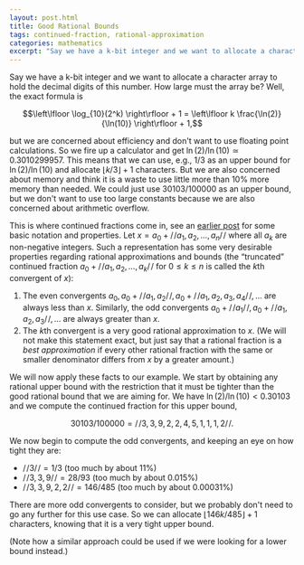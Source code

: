 ```yaml
---
layout: post.html
title: Good Rational Bounds
tags: continued-fraction, rational-approximation
categories: mathematics
excerpt: "Say we have a k-bit integer and we want to allocate a character array to hold the decimal digits of this number. How large must the array be? Well, the exact formula is [...]"
---
```


Say we have a k-bit integer and we want to allocate a character array to hold the decimal digits of this number. How large must the array be? Well, the exact formula is

$$\left\lfloor \log_{10}(2^k) \right\rfloor + 1 = \left\lfloor k \frac{\ln(2)}{\ln(10)} \right\rfloor + 1,$$

but we are concerned about efficiency and don't want to use floating point calculations. So we fire up a calculator and get $\ln(2) / \ln(10) \simeq 0.3010299957$. This means that we can use, e.g., $1/3$ as an upper bound for $\ln(2) / \ln(10)$ and allocate $\lfloor k / 3 \rfloor + 1$ characters. But we are also concerned about memory and think it is a waste to use little more than 10% more memory than needed. We could just use $30103/100000$ as an upper bound, but we don't want to use too large constants because we are also concerned about arithmetic overflow.

This is where continued fractions come in, see an [earlier post](/blog/2009/11/continued-fractions-and-continuants) for some basic notation and properties. Let $x = a_0 + /\!/a_1, a_2, \ldots, a_n/\!/$ where all $a_k$ are non-negative integers. Such a representation has some very desirable properties regarding rational approximations and bounds (the &#8220;truncated&#8221; continued fraction $a_0 + /\!/a_1, a_2, \ldots, a_k/\!/$ for $0 \leq k \leq n$ is called the $k$th convergent of $x$):

1. The even convergents $a_0, a_0 + /\!/ a_1, a_2 /\!/, a_0 + /\!/ a_1, a_2, a_3, a_4 /\!/, \ldots$ are always less than $x$. Similarly, the odd convergents $a_0 + /\!/ a_1 /\!/, a_0 + /\!/ a_1, a_2, a_3 /\!/, \ldots$ are always greater than $x$.
2. The $k$th convergent is a very good rational approximation to $x$. (We will not make this statement exact, but just say that a rational fraction is a *best approximation* if every other rational fraction with the same or smaller denominator differs from $x$ by a greater amount.)

We will now apply these facts to our example. We start by obtaining any rational upper bound with the restriction that it must be tighter than the good rational bound that we are aiming for. We have $\ln(2) / \ln(10) < 0.30103$ and we compute the continued fraction for this upper bound,

$$30103/100000 = /\!/ 3, 3, 9, 2, 2, 4, 5, 1, 1, 1, 2 /\!/.$$

We now begin to compute the odd convergents, and keeping an eye on how tight they are:

*   $/\!/ 3 /\!/ = 1/3$ (too much by about 11%)
*   $/\!/ 3, 3, 9 /\!/ = 28/93$ (too much by about 0.015%)
*   $/\!/ 3, 3, 9, 2, 2 /\!/ = 146/485$ (too much by about 0.00031%)

There are more odd convergents to consider, but we probably don't need to go any further for this use case. So we can allocate $\lfloor 146 k / 485 \rfloor + 1$ characters, knowing that it is a very tight upper bound.

(Note how a similar approach could be used if we were looking for a lower bound instead.)
